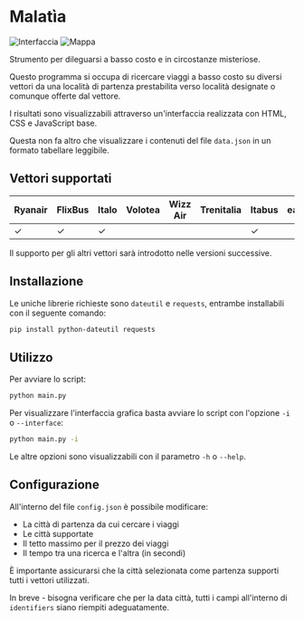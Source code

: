# Malatìa
![Interfaccia](https://i.imgur.com/9knQYPY.png)
![Mappa](https://i.imgur.com/YR3jYne.png)

Strumento per dileguarsi a basso costo e in circostanze misteriose.

Questo programma si occupa di ricercare viaggi a basso costo su diversi vettori da una località di partenza prestabilita verso località designate o comunque offerte dal vettore.

I risultati sono visualizzabili attraverso un'interfaccia realizzata con HTML, CSS e JavaScript base. 

Questa non fa altro che visualizzare i contenuti del file `data.json` in un formato tabellare leggibile.

## Vettori supportati
| Ryanair            | FlixBus            | Italo | Volotea | Wizz Air | Trenitalia | Itabus | easyJet |
|--------------------|--------------------|-------|---------|----------|------------|--------|------|
| ✓ | ✓ | ✓ |         |          |            | ✓ | | |

Il supporto per gli altri vettori sarà introdotto nelle versioni successive.

## Installazione
Le uniche librerie richieste sono `dateutil` e `requests`, entrambe installabili con il seguente comando:
```bash
pip install python-dateutil requests
```

## Utilizzo
Per avviare lo script:
```bash
python main.py
````

Per visualizzare l'interfaccia grafica basta avviare lo script con l'opzione `-i` o `--interface`:
```bash
python main.py -i
````

Le altre opzioni sono visualizzabili con il parametro `-h` o `--help`.

## Configurazione
All'interno del file `config.json` è possibile modificare:
- La città di partenza da cui cercare i viaggi
- Le città supportate
- Il tetto massimo per il prezzo dei viaggi
- Il tempo tra una ricerca e l'altra (in secondi)

È importante assicurarsi che la città selezionata come partenza supporti tutti i vettori utilizzati. 

In breve - bisogna verificare che per la data città, tutti i campi all'interno di `identifiers` siano riempiti adeguatamente.